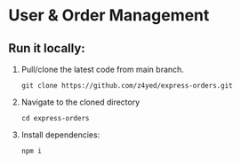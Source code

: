 # User & Order Management

## Run it locally:

1. Pull/clone the latest code from main branch.
    ```
    git clone https://github.com/z4yed/express-orders.git
    ```
1. Navigate to the cloned directory
    ```
    cd express-orders
    ```
1. Install dependencies:
    ```
    npm i
    ```
